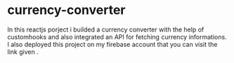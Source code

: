 # currency-converter
In this reactjs porject i builded a currency converter with the help of customhooks and also integrated an  API for fetching currency informations. I also deployed this project on my firebase account that you can visit the link given .

